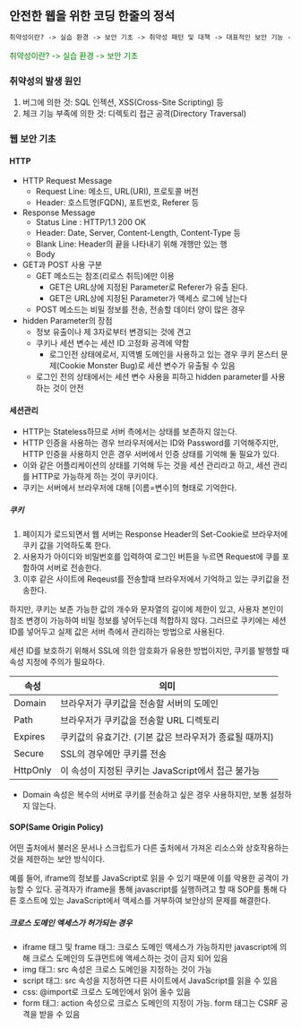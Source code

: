 ## 안전한 웹을 위한 코딩 한줄의 정석

```markdown
취약성이란? -> 실습 환경 -> 보안 기초 -> 취약성 패턴 및 대책 -> 대표적인 보안 기능 -> 웹 안정성을 높이기 위한 정책 -> 안전한 웹 어플리케이션 개발 프로세스
```

<span style="color:green">취약성이란? -> 실습 환경 -> 보안 기초</span>

### 취약성의 발생 원인

1. 버그에 의한 것: SQL 인젝션, XSS(Cross-Site Scripting) 등
2. 체크 기능 부족에 의한 것: 디렉토리 접근 공격(Directory Traversal)

### 웹 보안 기초

#### HTTP

- HTTP Request Message
  - Request Line:  메소드, URL(URI), 프로토콜 버전
  - Header: 호스트명(FQDN), 포트번호, Referer 등
- Response Message
  - Status Line : HTTP/1.1 200 OK
  - Header: Date, Server, Content-Length, Content-Type 등
  - Blank Line: Header의 끝을 나타내기 위해 개행만 있는 행
  - Body
- GET과 POST 사용 구분
  - GET 메소드는 참조(리로스 취득)에만 이용
    - GET은 URL상에 지정된 Parameter로 Referer가 유출 된다.
    - GET은 URL상에 지정된 Parameter가 액세스 로그에 남는다
  - POST 메소드는 비밀 정보를 전송, 전송할 데이터 양이 많은 경우
- hidden Parameter의 장점
  - 정보 유출이나 제 3자로부터 변경되는 것에 견고
  - 쿠키나 세션 변수는 세션 ID 고정화 공격에 약함
    - 로그인전 상태에로서, 지역별 도메인을 사용하고 있는 경우 쿠키 몬스터 문제(Cookie Monster Bug)로 세션 변수가 유출될 수 있음
  - 로그인 전의 상태에서는 세션 변수 사용을 피하고 hidden parameter를 사용하는 것이 안전

#### 세션관리

- HTTP는 Stateless하므로 서버 측에서는 상태를 보존하지 않는다.
- HTTP 인증을 사용하는 경우 브라우저에서는 ID와 Password를 기억해주지만, HTTP 인증을 사용하지 안흔 경우 서버에서 인증 상태를 기억해 둘 필요가 있다. 
- 이와 같은 어플리케이션의 상태를 기억해 두는 것을 세션 관리라고 하고, 세션 관리를 HTTP로 가능하게 하는 것이 쿠키이다. 
- 쿠키는 서버에서 브라우저에 대해 [이름=변수]의 형태로 기억한다.

##### 쿠키

1. 페이지가 로드되면서 웹 서버는 Response Header의 Set-Cookie로 브라우저에 쿠키 값을 기억하도록 한다.
2. 사용자가 아이디와 비밀번호를 입력하여 로그인 버튼을 누르면 Request에 쿠를 포함하여 서버로 전송한다.
3. 이후 같은 사이트에 Reqeust를 전송할때 브라우저에서 기억하고 있는 쿠키값을 전송한다.

하지만, 쿠키는 보존 가능한 값의 개수와 문자열의 길이에 제한이 있고, 사용자 본인이 참조 변경이 가능하여 비밀 정보를 넣어두는데 적합하지 않다. 그러므로 쿠키에는 세션 ID를 넣어두고 실제 값은 서버 측에서 관리하는 방법으로 사용된다.

세션 ID를 보호하기 위해서 SSL에 의한 암호화가 유용한 방법이지만, 쿠키를 발행할 때 속성 지정에 주의가 필요하다.

| 속성     | 의미                                                    |
| -------- | ------------------------------------------------------- |
| Domain   | 브라우저가 쿠키값을 전송할 서버의 도메인                |
| Path     | 브라우저가 쿠키값을 전송할 URL 디렉토리                 |
| Expires  | 쿠키값의 유효기간. (기본 값은 브라우저가 종료될 때까지) |
| Secure   | SSL의 경우에만 쿠키를 전송                              |
| HttpOnly | 이 속성이 지정된 쿠키는 JavaScript에서 접근 불가능      |

- Domain 속성은 복수의 서버로 쿠키를 전송하고 싶은 경우 사용하지만, 보통 설정하지 않는다.

#### SOP(Same Origin Policy)

어떤 출처에서 불러온 문서나 스크립트가 다른 출처에서 가져온 리소스와 상호작용하는 것을 제한하는 보안 방식이다.

예를 들어, iframe의 정보를 JavaScript로 읽을 수 있기 때문에 이를 악용한 공격이 가능할 수 있다. 공격자가 iframe을 통해 javascript를 실행하려고 할 때 SOP를 통해 다른 호스트에 있는 JavaScript에서 액세스를 거부하여 보안상의 문제를 해결한다.

##### 크로스 도메인 엑세스가 허가되는 경우

- iframe 태그 및 frame 태그: 크로스 도메인 액세스가 가능하지만 javascript에 의해 크로스 도메인의 도큐먼트에 액세스하는 것이 금지 되어 있음
- img 태그: src 속성은 크로스 도메인을 지정하는 것이 가능
- script 태그: src 속성을 지정하면 다른 사이트에서 JavaScript를 읽을 수 있음
- css: @import로 크로스 도메인에서 읽어 올수 있음
- form 태그: action 속성으로 크로스 도메인의 지정이 가능. form 태그는 CSRF 공격을 받을 수 있음
